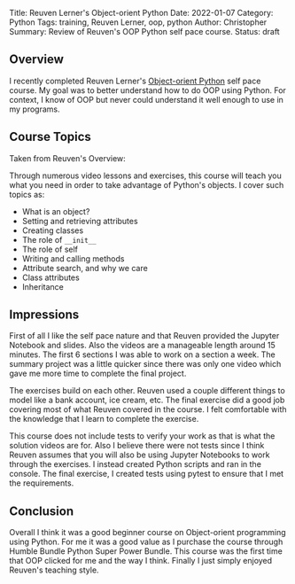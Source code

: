 Title: Reuven Lerner's Object-orient Python
Date: 2022-01-07
Category: Python
Tags: training, Reuven Lerner, oop, python
Author: Christopher
Summary: Review of Reuven's OOP Python self pace course.
Status: draft

## Overview

I recently completed Reuven Lerner's
[Object-orient Python](https://store.lerner.co.il/object-oriented-python) self
pace course.
My goal was to better understand how to do OOP using Python.
For context, I know of OOP but never could understand it well enough to use in
my programs.

## Course Topics

Taken from Reuven's Overview:

Through numerous video lessons and exercises, this course will teach you what
you need in order to take advantage of Python's objects. I cover such topics
as:

- What is an object?
- Setting and retrieving attributes
- Creating classes
- The role of `__init__`
- The role of self
- Writing and calling methods
- Attribute search, and why we care
- Class attributes
- Inheritance

## Impressions

First of all I like the self pace nature and that Reuven provided the Jupyter
Notebook and slides.
Also the videos are a manageable length around 15 minutes.
The first 6 sections I was able to work on a section a week.
The summary project was a little quicker since there was only one video which
gave me more time to complete the final project.

The exercises build on each other.
Reuven used a couple different things to model like a bank account, ice cream,
etc.
The final exercise did a good job covering most of what Reuven covered in the
course.
I felt comfortable with the knowledge that I learn to complete the exercise.

This course does not include tests to verify your work as that is what the
solution videos are for.
Also I believe there were not tests since I think Reuven assumes that you will
also be using Jupyter Notebooks to work through the exercises.
I instead created Python scripts and ran in the console.
The final exercise, I created tests using pytest to ensure that I met the
requirements.

## Conclusion

Overall I think it was a good beginner course on Object-orient programming
using Python.
For me it was a good value as I purchase the course through Humble Bundle
Python Super Power Bundle.
This course was the first time that OOP clicked for me and the way I think.
Finally I just simply enjoyed Reuven's teaching style.
